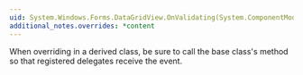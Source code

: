 ```yaml
---
uid: System.Windows.Forms.DataGridView.OnValidating(System.ComponentModel.CancelEventArgs)
additional_notes.overrides: *content
---
```


<p>When overriding <xref href="System.Windows.Forms.DataGridView.OnValidating(System.ComponentModel.CancelEventArgs)"></xref> in a derived class, be sure to call the base class's <xref href="System.Windows.Forms.DataGridView.OnValidating(System.ComponentModel.CancelEventArgs)"></xref> method so that registered delegates receive the event.</p>


